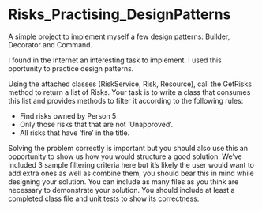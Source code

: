 # Risks_Practising_DesignPatterns
A simple project to implement myself a few design patterns: Builder, Decorator and Command.

I found in the Internet an interesting task to implement. I used this oportunity to practice design patterns.


Using the attached classes (RiskService, Risk, Resource), call the GetRisks method to return a list of Risks.
Your task is to write a class that consumes this list and provides methods to filter it according to the following
rules:
- Find risks owned by Person 5
- Only those risks that that are not ‘Unapproved’.
- All risks that have ‘fire’ in the title.

Solving the problem correctly is important but you should also use this an opportunity to show us how you would
structure a good solution.
We’ve included 3 sample filtering criteria here but it’s likely the user would want to add extra ones as well as
combine them, you should bear this in mind while designing your solution.
You can include as many files as you think are necessary to demonstrate your solution. You should include at
least a completed class file and unit tests to show its correctness.
